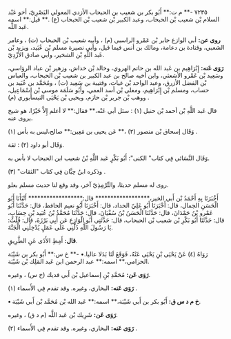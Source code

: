 ٧٢٣٥ -** م ت:** أَبُو بكر بن شعيب بن الحبحاب الأزدي المعولي البَصْرِيّ، أخو عَبْد السلام بْن شعيب بْن الحبحاب، وعبد الكبير بْن شعيب بْن الحبحاب (ع) .** قيل:** اسمه عَبد اللَّه.

**روى عن:** أبي الوازع جابر بْن عَمْرو الراسبي (م) ، وأبيه شعيب بْن الحبحاب (ت) ، وعامر الشعبي، وقتادة بن دعامة، ومالك بن أنس فيما قيل، وأبي نصيرة مسلم بْن عُبَيد، ويزيد بْن عَبد اللَّهِ بْن الشخير، وأبي صادق الأَزْدِيّ.

**رَوَى عَنه:** إِبْرَاهِيم بن عَبد الله بن حاتم الهروي، وخالد بْن خداش، وزهير بْن عباد الرؤاسي، وسَعِيد بْن عَمْرو الأشعثي، وابن أخيه صالح بن عبد الكبير بن شعيب بْن الحبحاب، والعباس بْن الفضل الأزرق، وعبد الواحد بْن غياث، وقتيبة بن سَعِيد (ت) ، ومُحَمَّد بن عُبَيد بن حساب، ومسلم بْن إِبْرَاهِيم، ومعلى بْن أسد العمي، وأَبُو سَلَمَة موسى بْن إِسْمَاعِيل، ووهب بْن جرير بْن حازم، ويحيى بْن يَحْيَى النيسابوري (م) .

قال عَبد اللَّهِ بْن أحمد بْن حنبل (١) : سئل أبي عَنْه،** فقال:** لا أعلم إِلاَّ خَيْرًا، هو شيخ يروى عنه.

وَقَال إسحاق بْن منصور (٢) ،** عَن يحيى بن مَعِين:** صالح،ليس به بأس (١) .

وَقَال أبو داود (٢) : ثقة.

وَقَال النَّسَائي فِي كتاب" الكنى": أَبُو بَكْرٍ عَبد اللَّهِ بْنُ شعيب ابن الحبحاب لا بأس به.

وذكره ابنُ حِبَّان فِي كتاب "الثقات" (٣) .

روى له مسلم حديثا، والتِّرْمِذِيّ آخر، وقد وقع لنا حديث مسلم بعلو.

أَخْبَرَنَا بِهِ أَحْمَدُ بْن أَبي الخير،****************** قال:****************** أَنْبَأَنَا أَبُو الْحَسَنِ الجمال، قال: أَخْبَرَنَا أَبُو عَلِيّ الحداد، قال: أَخْبَرَنَا أَبُو نعيم الحافظ، قال: حَدَّثَنَا أَبُو عَمْرو بْنُ حَمْدَانَ، قال: حَدَّثَنَا الْحَسَنُ بْنُ سُفْيَانَ، قال: حَدَّثَنَا مُحَمَّدُ بْنُ عُبَيد بْنِ حِسَابٍ، قال: حَدَّثَنَا أَبُو بَكْرِ بْن شعيب بْن الحبحاب، قال: حَدَّثَنِي أَبُو الْوَازِعِ عَن أَبِي بَرْزَةَ، قال: قُلْتُ: يَا رَسُولَ اللَّهِ دُلَّنِي عَلَى عَمَلٍ يُدْخِلُنِي الْجَنَّةَ.

**قال:** أَمِطِ الأَذَى عَنِ الطَّرِيقِ.

رَوَاهُ (٤) عَنْ يَحْيَى بْنِ يَحْيَى عَنْهُ، فَوَقَعَ لَنَا بَدَلا عاليا.• -** خ س:** أَبُو بكر بن شَيْبَة الحزامي،** اسمه:** عبد الرحمن ابن عَبد المَلِك بْن شَيْبَة.

**رَوَى عَن:** مُحَمَّدِ بْنِ إسماعيل بْن أَبي فديك (خ س) ، وغيره.

**رَوَى عَنه:** البخاري، وغيره. وقد تقدم فِي الأَسماء (١) .

**• خ م د س ق:** أَبُو بكر بن أَبي شَيْبَة،** اسمه:** عَبد الله بْن مُحَمَّد بْن أَبي شَيْبَة.

**رَوَى عَن:** شَرِيك بْن عَبد اللَّه (م د ق) ، وغيره.

**رَوَى عَنه:** البخاري، وغيره. وقد تقدم فِي الأَسماء (٢) .